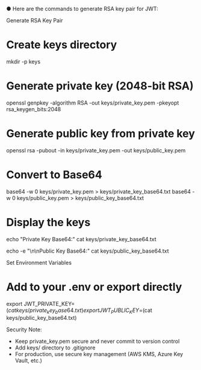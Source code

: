 
● Here are the commands to generate RSA key pair for JWT:

  Generate RSA Key Pair

# Create keys directory
mkdir -p keys

# Generate private key (2048-bit RSA)
openssl genpkey -algorithm RSA -out keys/private_key.pem -pkeyopt rsa_keygen_bits:2048

# Generate public key from private key
openssl rsa -pubout -in keys/private_key.pem -out keys/public_key.pem

# Convert to Base64
base64 -w 0 keys/private_key.pem > keys/private_key_base64.txt
base64 -w 0 keys/public_key.pem > keys/public_key_base64.txt

# Display the keys
echo "Private Key Base64:"
cat keys/private_key_base64.txt

echo -e "\n\nPublic Key Base64:"
cat keys/public_key_base64.txt

  Set Environment Variables

  # Add to your .env or export directly
  export JWT_PRIVATE_KEY=$(cat keys/private_key_base64.txt)
  export JWT_PUBLIC_KEY=$(cat keys/public_key_base64.txt)

  Security Note:
  - Keep private_key.pem secure and never commit to version control
  - Add keys/ directory to .gitignore
  - For production, use secure key management (AWS KMS, Azure Key Vault, etc.)
